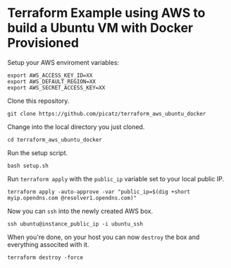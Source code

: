 # Terraform Example using AWS to build a Ubuntu VM with Docker Provisioned

Setup your AWS enviroment variables:

```
export AWS_ACCESS_KEY_ID=XX
export AWS_DEFAULT_REGION=XX     
export AWS_SECRET_ACCESS_KEY=XX
```

Clone this repository.
```
git clone https://github.com/picatz/terraform_aws_ubuntu_docker
```

Change into the local directory you just cloned.
```
cd terraform_aws_ubuntu_docker
```

Run the setup script.
```
bash setup.sh
```

Run `terraform apply` with the `public_ip` variable set to your local public IP.
```
terraform apply -auto-approve -var "public_ip=$(dig +short myip.opendns.com @resolver1.opendns.com)"
```

Now you can `ssh` into the newly created AWS box. 
```
ssh ubuntu@instance_public_ip -i ubuntu_ssh
```

When you're done, on your host you can now `destroy` the box and everything associted with it.
```
terraform destroy -force
```

